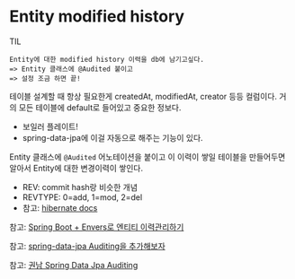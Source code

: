 # Entity modified history

TIL

```
Entity에 대한 modified history 이력을 db에 남기고싶다.
=> Entity 클래스에 @Audited 붙이고
=> 설정 조금 하면 끝!
```

테이블 설계할 때 항상 필요한게 createdAt, modifiedAt, creator 등등 컬럼이다.
거의 모든 테이블에 default로 들어있고 중요한 정보다.

- 보일러 플레이트!
- spring-data-jpa에 이걸 자동으로 해주는 기능이 있다.

Entity 클래스에 `@Audited` 어노테이션을 붙이고 이 이력이 쌓일 테이블을 만들어두면 알아서 Entity에 대한 변경이력이 쌓인다.

- REV: commit hash랑 비슷한 개념
- REVTYPE: 0=add, 1=mod, 2=del
- 참고: [hibernate docs](https://docs.jboss.org/envers/docs/)

참고: [Spring Boot + Envers로 엔티티 이력관리하기](http://haviyj.tistory.com/40)

참고: [spring-data-jpa Auditing을 추가해보자](http://blusky10.tistory.com/316)

참고: [권남 Spring Data Jpa Auditing](http://kwonnam.pe.kr/wiki/java/jpa/springdatajpa/audit)